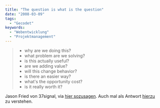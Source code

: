 ```yaml
---
title: "The question is what is the question"
date: "2008-03-09"
tags:
  - "Gecodet"
keywords:
  - "Webentwicklung"
  - "Projektmanagement"
---
```


> - why are we doing this?
> - what problem are we solving?
> - is this actually useful?
> - are we adding value?
> - will this change behavior?
> - is there an easier way?
> - what's the opportunity cost?
> - is it really worth it?

Jason Fried von 37signal, via [hier sozusagen](http://www.readwriteweb.com/archives/sxsw_lessons_learned_at_37signals.php). Auch mal als Antwort [hierzu](http://anmutunddemut.de/node/5836) zu verstehen.
